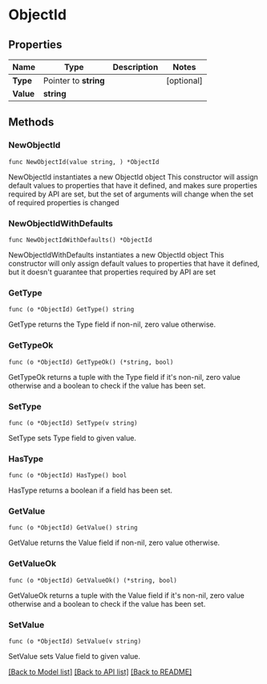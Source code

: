 # ObjectId

## Properties

Name | Type | Description | Notes
------------ | ------------- | ------------- | -------------
**Type** | Pointer to **string** |  | [optional] 
**Value** | **string** |  | 

## Methods

### NewObjectId

`func NewObjectId(value string, ) *ObjectId`

NewObjectId instantiates a new ObjectId object
This constructor will assign default values to properties that have it defined,
and makes sure properties required by API are set, but the set of arguments
will change when the set of required properties is changed

### NewObjectIdWithDefaults

`func NewObjectIdWithDefaults() *ObjectId`

NewObjectIdWithDefaults instantiates a new ObjectId object
This constructor will only assign default values to properties that have it defined,
but it doesn't guarantee that properties required by API are set

### GetType

`func (o *ObjectId) GetType() string`

GetType returns the Type field if non-nil, zero value otherwise.

### GetTypeOk

`func (o *ObjectId) GetTypeOk() (*string, bool)`

GetTypeOk returns a tuple with the Type field if it's non-nil, zero value otherwise
and a boolean to check if the value has been set.

### SetType

`func (o *ObjectId) SetType(v string)`

SetType sets Type field to given value.

### HasType

`func (o *ObjectId) HasType() bool`

HasType returns a boolean if a field has been set.

### GetValue

`func (o *ObjectId) GetValue() string`

GetValue returns the Value field if non-nil, zero value otherwise.

### GetValueOk

`func (o *ObjectId) GetValueOk() (*string, bool)`

GetValueOk returns a tuple with the Value field if it's non-nil, zero value otherwise
and a boolean to check if the value has been set.

### SetValue

`func (o *ObjectId) SetValue(v string)`

SetValue sets Value field to given value.



[[Back to Model list]](../README.md#documentation-for-models) [[Back to API list]](../README.md#documentation-for-api-endpoints) [[Back to README]](../README.md)


